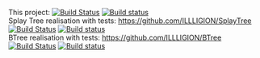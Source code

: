 This project:
[![Build Status](https://travis-ci.org/ILLLIGION/SplayTree-vs-BTree.svg?branch=master)](https://travis-ci.org/ILLLIGION/SplayTree-vs-BTree)
[![Build status](https://ci.appveyor.com/api/projects/status/qy2eutknf471kgr9?svg=true)](https://ci.appveyor.com/project/ILLLIGION/splaytree-vs-btree)  
Splay Tree realisation with tests: https://github.com/ILLLIGION/SplayTree
[![Build Status](https://travis-ci.org/ILLLIGION/SplayTree.svg?branch=master)](https://travis-ci.org/ILLLIGION/SplayTree)
[![Build status](https://ci.appveyor.com/api/projects/status/3rntauhl3rlmiii6?svg=true)](https://ci.appveyor.com/project/ILLLIGION/splaytree)  
BTree realisation with tests: https://github.com/ILLLIGION/BTree
[![Build Status](https://travis-ci.org/ILLLIGION/BTree.svg?branch=master)](https://travis-ci.org/ILLLIGION/BTree)
[![Build status](https://ci.appveyor.com/api/projects/status/0ecmc8144q93guci?svg=true)](https://ci.appveyor.com/project/ILLLIGION/btree)   
